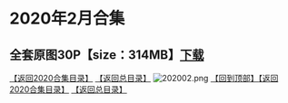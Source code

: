 # 2020年2月合集
## 全套原图30P【size：314MB】[下载](https://474b.com/file/25713053-435058713)
[【返回2020合集目录】](/2020年VIP作品合集/README.md)
[【返回总目录】](/README.md)
![202002.png](https://www.nsaimg.com/2020/04/02/5e85ad2b0ff77.png)
[【回到顶部】](#readme)[【返回2020合集目录】](/2020年VIP作品合集/README.md)
[【返回总目录】](/README.md)

